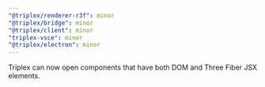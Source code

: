 ```yaml
---
"@triplex/renderer-r3f": minor
"@triplex/bridge": minor
"@triplex/client": minor
"triplex-vsce": minor
"@triplex/electron": minor
---
```


Triplex can now open components that have both DOM and Three Fiber JSX elements.
